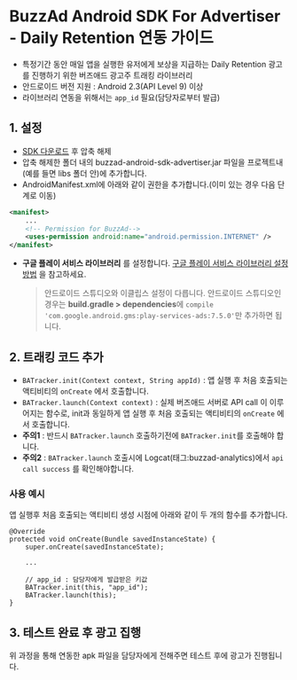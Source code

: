 # BuzzAd Android SDK For Advertiser - Daily Retention 연동 가이드
- 특정기간 동안 매일 앱을 실행한 유저에게 보상을 지급하는 Daily Retention 광고를 진행하기 위한 버즈애드 광고주 트래킹 라이브러리
- 안드로이드 버전 지원 : Android 2.3(API Level 9) 이상
- 라이브러리 연동을 위해서는 `app_id` 필요(담당자로부터 발급)

## 1. 설정
- [SDK 다운로드](https://github.com/Buzzvil/buzzad-android-sdk-advertiser/archive/master.zip) 후 압축 해제
- 압축 해제한 폴더 내의 buzzad-android-sdk-advertiser.jar 파일을 프로젝트내(예를 들면 libs 폴더 안)에 추가합니다.
- AndroidManifest.xml에 아래와 같이 권한을 추가합니다.(이미 있는 경우 다음 단계로 이동)

```Xml
<manifest>
    ...
    <!-- Permission for BuzzAd-->
    <uses-permission android:name="android.permission.INTERNET" />
</manifest>
```
- **구글 플레이 서비스 라이브러리** 를 설정합니다. [구글 플레이 서비스 라이브러리 설정방법](https://developers.google.com/android/guides/setup) 을 참고하세요.

    > 안드로이드 스튜디오와 이클립스 설정이 다릅니다. 안드로이드 스튜디오인 경우는 **build.gradle > dependencies**에 `compile 'com.google.android.gms:play-services-ads:7.5.0'`만 추가하면 됩니다.

## 2. 트래킹 코드 추가
- `BATracker.init(Context context, String appId)` : 앱 실행 후 처음 호출되는 액티비티의 `onCreate` 에서 호출합니다.
- `BATracker.launch(Context context)` : 실제 버즈애드 서버로 API call 이 이루어지는 함수로, init과 동일하게 앱 실행 후 처음 호출되는 액티비티의 `onCreate` 에서 호출합니다.
- **주의1** : 반드시 `BATracker.launch` 호출하기전에 `BATracker.init`를 호출해야 합니다.
- **주의2** : `BATracker.launch` 호출시에 Logcat(태그:buzzad-analytics)에서 `api call success` 를 확인해야합니다.

### 사용 예시
앱 실행후 처음 호출되는 액티비티 생성 시점에 아래와 같이 두 개의 함수를 추가합니다.

```
@Override
protected void onCreate(Bundle savedInstanceState) {
    super.onCreate(savedInstanceState);
    
    ...
    
    // app_id : 담당자에게 발급받은 키값
    BATracker.init(this, "app_id");
    BATracker.launch(this);
}
```

## 3. 테스트 완료 후 광고 집행
위 과정을 통해 연동한 apk 파일을 담당자에게 전해주면 테스트 후에 광고가 진행됩니다.